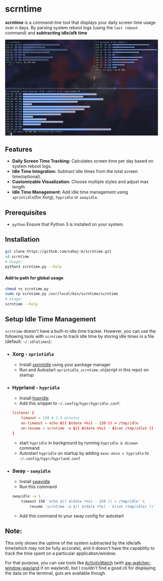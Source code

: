 # scrntime

**scrntime** is a command-line tool that displays your daily screen time usage over n days. By parsing system reboot logs (using the `last reboot` command) and **subtracting idle/afk time**

![screenshot](./screenshot.png)

## Features

- **Daily Screen Time Tracking:** Calculates screen time per day based on system reboot logs.
- **Idle Time Integration:** Subtract idle times from the total screen time(optional).
- **Customizable Visualization:** Choose multiple styles and adjust max length
- **Idle Time Management:** Add idle time management using `xprintidle`(for Xorg), `hypridle` or `swayidle`.

## Prerequisites
- `python` Ensure that Python 3 is installed on your system.

## Installation
```bash
git clone https://github.com/sahaj-b/scrntime.git
cd scrntime
# Usage:
python3 scrntime.py --help
```

#### Add to path for global usage
```bash
chmod +x scrntime.py
sudo cp scrntime.py /usr/local/bin/scrntime/scrntime
# Usage:
scrntime --help
```

## Setup Idle Time Management
`scrntime` doesn't have a built-in idle time tracker. However, you can use the following tools with `scrntime` to track idle time by storing idle times in a file (default: `~/.idletimes`):
  - ### Xorg - `xprintidle`
    - Install [xprintidle](https://github.com/g0hl1n/xprintidle) using your package manager 
    - Run and Autostart `xprintidle_scrntime.sh`(script in this repo) on startup 

  - ### Hyprland - `hypridle`
    - Install [hypridle](https://wiki.hyprland.org/Hypr-Ecosystem/hypridle/)
    - Add this snippet to `~/.config/hypr/hypridle.conf`:
    ```conf
    listener {
        timeout = 150 # 2.5 minutes
        on-timeout = echo $(( $(date +%s) - 150 )) > /tmp/idle
        on-resume = scrntime -a $(( $(date +%s) - $(cat /tmp/idle) ))
    }
    ```
    - start `hypridle` in background by running `hypridle & disown` command
    - Autostart `hypridle` on startup by adding `exec-once = hypridle` to `~/.config/hypr/hyprland.conf`

  - ### Sway - `swayidle`
    - Install [swayidle](https://github.com/swaywm/swayidle)
    - Run this command
    ```bash
    swayidle -w \
        timeout 150 'echo $(( $(date +%s) - 150 )) > /tmp/idle' \
            resume 'scrntime -a $(( $(date +%s) - $(cat /tmp/idle) ))'
    ```
    - Add this command to your sway config for autostart

## Note:
This only shows the uptime of the system subtracted by the idle/afk time(which may not be fully accurate), and it doesn't have the capability to track the time spent on a particular application/window.

For that purpose, you can use tools like [ActivityWatch](https://activitywatch.net/) (with [aw-watcher-window-wayland](https://github.com/ActivityWatch/aw-watcher-window-wayland) if on wayland), but I couldn't find a good cli for displaying the data on the terminal, guis are available though.
